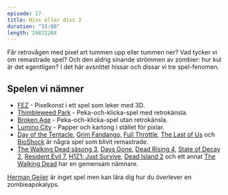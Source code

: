 ```yaml
---
episode: 17
title: Hiss eller diss 2
duration: "31:08"
length: 29822204
---
```


Får retrovågen med pixel art tummen upp eller tummen ner? Vad tycker vi om remastrade spel? Och den aldrig sinande strömmen av zombier: hur kul är det egentligen? I det här avsnittet hissar och dissar vi tre spel-fenomen.

## Spelen vi nämner

* [FEZ](https://fezgame.com) - Pixelkonst i ett spel som leker med 3D.
* [Thimbleweed Park](https://thimbleweedpark.com) - Peka-och-klicka-spel med retrokänsla.
* [Broken Age](https://brokenagegame.com) - Peka-och-klicka-spel utan retrokänsla.
* [Lumino City](https://www.luminocitygame.com/) - Papper och kartong i stället för pixlar.
* [Day of the Tentacle](https://www.doublefine.com/games/day-of-the-tentacle-remastered), [Grim Fandango](https://www.grimremastered.com/), [Full Throttle](https://www.doublefine.com/news/comments/announcing_full_throttle_remastered), [The Last of Us](https://www.thelastofus.playstation.com/) och [BioShock](https://www.bioshockgame.com/) är några spel som blivit remastrade.
* [The Walking Dead säsong 3](https://telltale.com/series/the-walking-dead-a-new-frontier/), [Days Gone](https://www.playstation.com/sv-se/games/days-gone/), [Dead Rising 4](https://www.microsoft.com/sv-se/p/dead-rising-4/c2jdclllbk1w), [State of Decay 2](https://undeadlabs.com/stateofdecay/), [Resident Evil 7](https://residentevil7.com), [H1Z1: Just Survive](https://www.h1z1.com/just-survive/home), [Dead Island 2](https://en.wikipedia.org/wiki/Dead_Island_2) och ett annat [The Walking Dead](https://www.starbreeze.com/games/overkills-the-walking-dead/) har en gemensam nämnare.

[Herman Geijer](https://sv.wikipedia.org/wiki/Herman_Geijer_(f%C3%B6rfattare)) är inget spel men kan lära dig hur du överlever en zombieapokalyps.
